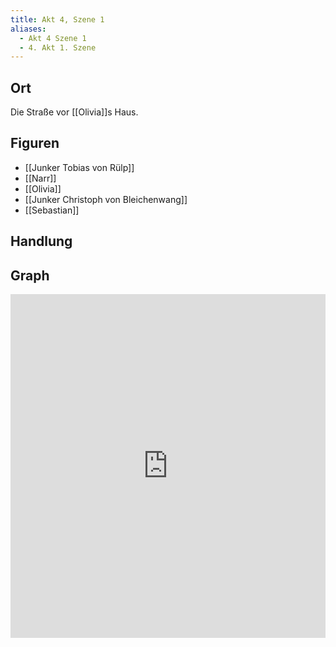 ```yaml
---
title: Akt 4, Szene 1
aliases:
  - Akt 4 Szene 1
  - 4. Akt 1. Szene
---
```

## Ort
Die Straße vor [[Olivia]]s Haus.

## Figuren
- [[Junker Tobias von Rülp]]
- [[Narr]]
- [[Olivia]]
- [[Junker Christoph von Bleichenwang]]
- [[Sebastian]]

## Handlung

## Graph
<iframe src="https://catchears.github.io/was-ihr-wollt-graphs/act-4-scene-1" width=100% height=550 style="border: 0;"></iframe>

